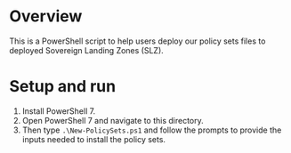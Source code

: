 # Overview

This is a PowerShell script to help users deploy our policy sets files to deployed Sovereign Landing Zones (SLZ).

# Setup and run

1. Install PowerShell 7.
1. Open PowerShell 7 and navigate to this directory.
1. Then type `.\New-PolicySets.ps1` and  follow the prompts to provide the inputs needed to install the policy sets.
